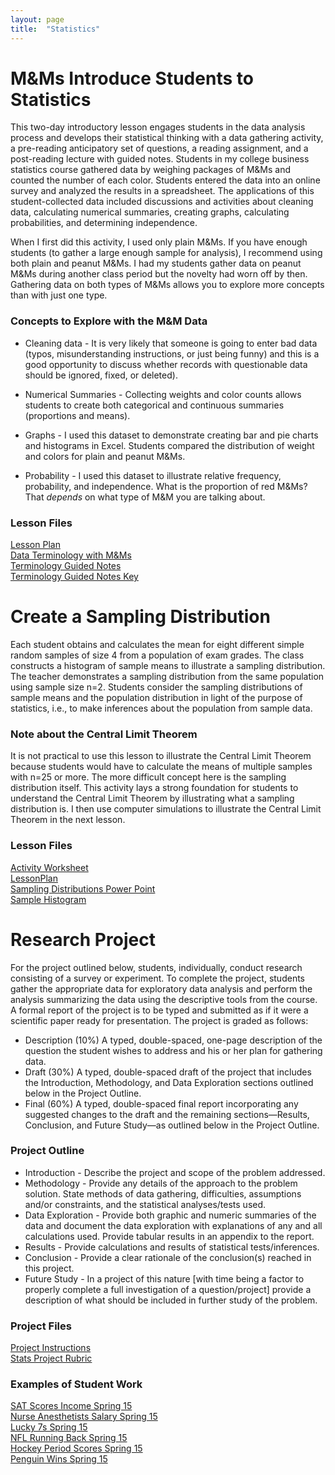 ```yaml
---
layout: page
title:  "Statistics"
---
```


# M&Ms Introduce Students to Statistics

This two-day introductory lesson engages students in the data analysis process and develops their statistical thinking with a data gathering activity, a pre-reading anticipatory set of questions, a reading assignment, and a post-reading lecture with guided notes. Students in my college business statistics course gathered data by weighing packages of M&amp;Ms and counted the number of each color. Students entered the data into an online survey and analyzed the results in a spreadsheet. The applications of this student-collected data included discussions and activities about cleaning data, calculating numerical summaries, creating graphs, calculating probabilities, and determining independence.

When I first did this activity, I used only plain M&amp;Ms. If you have enough students (to gather a large enough sample for analysis), I recommend using both plain and peanut M&amp;Ms. I had my students gather data on peanut M&amp;Ms during another class period but the novelty had worn off by then. Gathering data on both types of M&amp;Ms allows you to explore more concepts than with just one type. 

### Concepts to Explore with the M&amp;M Data

* Cleaning data - It is very likely that someone is going to enter bad data (typos, misunderstanding instructions, or just being funny) and this is a good opportunity to discuss whether records with questionable data should be ignored, fixed, or deleted).

* Numerical Summaries - Collecting weights and color counts allows students to create both categorical and continuous summaries (proportions and means).

* Graphs - I used this dataset to demonstrate creating bar and pie charts and histograms in Excel. Students compared the distribution of weight and colors for plain and peanut M&amp;Ms.

* Probability - I used this dataset to illustrate relative frequency, probability, and independence. What is the proportion of red M&amp;Ms? That <em>depends</em> on what type of M&amp;M you are talking about.

### Lesson Files
<a href="https://lisasteaching.github.io/portfolio_teaching/statistics/MMs-Stats-Intro-Lesson.pdf">Lesson Plan</a><br />
<a href="https://lisasteaching.github.io/portfolio_teaching/statistics/MMs-Pre-Reading-Anticipatory-Set.docx">Data Terminology with M&amp;Ms</a><br />
<a href="https://lisasteaching.github.io/portfolio_teaching/statistics/MMs-Terminology-Guided-Notes.docx">Terminology Guided Notes</a><br />
<a href="https://lisasteaching.github.io/portfolio_teaching/statistics/MMs-Terminology-Guided-Notes-Key.docx">Terminology Guided Notes Key</a>

# Create a Sampling Distribution

Each student obtains and calculates the mean for eight different simple random samples of size 4 from a population of exam grades. The class constructs a histogram of sample means to illustrate a sampling distribution. The teacher demonstrates a sampling distribution from the same population using sample size n=2. Students consider the sampling distributions of sample means and the population distribution in light of the purpose of statistics, i.e., to make inferences about the population from sample data.

### Note about the Central Limit Theorem

It is not practical to use this lesson to illustrate the Central Limit Theorem because students would have to calculate the means of multiple samples with n=25 or more. The more difficult concept here is the sampling distribution itself. This activity lays a strong foundation for students to understand the Central Limit Theorem by illustrating what a sampling distribution is. I then use computer simulations to illustrate the Central Limit Theorem in the next lesson.

### Lesson Files

<a href="https://lisasteaching.github.io/portfolio_teaching/statistics/SamplingDistribution_Activity.pdf" target="_blank">Activity Worksheet</a><br/>
<a href="https://lisasteaching.github.io/portfolio_teaching/statistics/SamplingDistribution_LessonPlan.pdf" target="_blank">LessonPlan</a><br/>
<a href="https://lisasteaching.github.io/portfolio_teaching/statistics/SamplingDistributions.pptx" target="_blank">Sampling Distributions Power Point</a><br/>
<a href="https://lisasteaching.github.io/portfolio_teaching/statistics/SamplingDistribution_histogram-243-samples.pdf" target="_blank">Sample Histogram</a>

# Research Project

For the project outlined below, students, individually, conduct research consisting of a survey or experiment. To complete the project, students gather the appropriate data for exploratory data analysis and perform the analysis summarizing the data using the descriptive tools from the course. A formal report of the project is to be typed and submitted as if it were a scientific paper ready for presentation. The project is graded as follows:

* Description (10%) A typed, double-spaced, one-page description of the question the student wishes to address and his or her plan for gathering data.
* Draft (30%) A typed, double-spaced draft of the project that includes the Introduction, Methodology, and Data Exploration sections outlined below in the Project Outline.
* Final (60%) A typed, double-spaced final report incorporating any suggested changes to the draft and the remaining sections—Results, Conclusion, and Future Study—as outlined below in the Project Outline.

### Project Outline

* Introduction - Describe the project and scope of the problem addressed.
* Methodology - Provide any details of the approach to the problem solution. State methods of data gathering, difficulties, assumptions and/or constraints, and the statistical analyses/tests used.
* Data Exploration - Provide both graphic and numeric summaries of the data and document the data exploration with explanations of any and all calculations used. Provide tabular results in an appendix to the report.
* Results - Provide calculations and results of statistical tests/inferences.
* Conclusion - Provide a clear rationale of the conclusion(s) reached in this project.
* Future Study - In a project of this nature [with time being a factor to properly complete a full investigation of a question/project] provide a description of what should be included in further study of the problem.

### Project Files

<a href="https://lisasteaching.github.io/portfolio_teaching/statistics/Stats-Project-Instructions.pdf" target="_blank">Project Instructions</a><br/>
<a href="https://lisasteaching.github.io/portfolio_teaching/statistics/Stats-Project-Rubric-Spr15.pdf" target="_blank">Stats Project Rubric</a><br/>

### Examples of Student Work

<a href="https://lisasteaching.github.io/portfolio_teaching/statistics/SATScoresIncome-Spring15.pdf" target="_blank">SAT Scores Income Spring 15</a><br/>
<a href="https://lisasteaching.github.io/portfolio_teaching/statistics/NurseAnesthetistsSalary-Spring15.pdf" target="_blank">Nurse Anesthetists Salary Spring 15</a><br/>
<a href="https://lisasteaching.github.io/portfolio_teaching/statistics/Lucjy7s-Spring15.pdf" target="_blank">Lucky 7s Spring 15</a><br/>
<a href="https://lisasteaching.github.io/portfolio_teaching/statistics/NFLRunningBack-Spring15.pdf" target="_blank">NFL Running Back Spring 15</a><br/>
<a href="https://lisasteaching.github.io/portfolio_teaching/statistics/HockeyPeriodScores.pdf" target="_blank">Hockey Period Scores Spring 15</a><br/>
<a href="https://lisasteaching.github.io/portfolio_teaching/statistics/PenguinWins-Spring15.pdf" target="_blank">Penguin Wins Spring 15</a>
